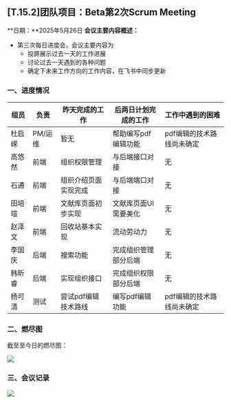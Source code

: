 ## **[T.15.2]团队项目：Beta第2次Scrum Meeting**

**日期：**2025年5月26日
**会议主要内容概述：**

- 第三次每日进度会，会议主要内容为
  - 投屏展示过去一天的工作进展
  - 讨论过去一天遇到的各种问题
  - 确定下未来工作方向的工作内容，在飞书中同步更新

### 一、进度情况

| 组员   | 负责    | 昨天完成的工作       | 后两日计划完成的工作 | 工作中遇到的困难          |
| ------ | ------- | -------------------- | -------------------- | ------------------------- |
| 杜启嵘 | PM/运维 | 暂无                 | 帮助编写pdf编辑功能  | pdf编辑的技术路线尚未确定 |
| 高悠然 | 前端    | 组织权限管理         | 与后端接口对接       | 无                        |
| 石通   | 前端    | 组织介绍页面实现完成 | 与后端端口对接       | 无                        |
| 田培瑄 | 前端    | 文献库页面初步实现   | 文献库页面UI需要美化 | 无                        |
| 赵泽文 | 前端    | 回收站基本实现       | 流动劳动力           | 无                        |
| 李国庆 | 后端    | 搜索功能             | 完成组织管理部分后端 | 无                        |
| 韩昕睿 | 后端    | 实现组织接口         | 完成组织权限部分后端 | 无                        |
| 杨可清 | 测试    | 尝试pdf编辑技术路线  | 编写pdf编辑功能      | pdf编辑的技术路线尚未确定 |

### 二、燃尽图

截至至今日的燃尽图：

<img src="https://gitee.com/du-qirong/image/raw/main/image/image-20250526235844029.png">

### 三、会议记录

<img src="https://gitee.com/du-qirong/image/raw/main/image/image-20250526235052176.png">